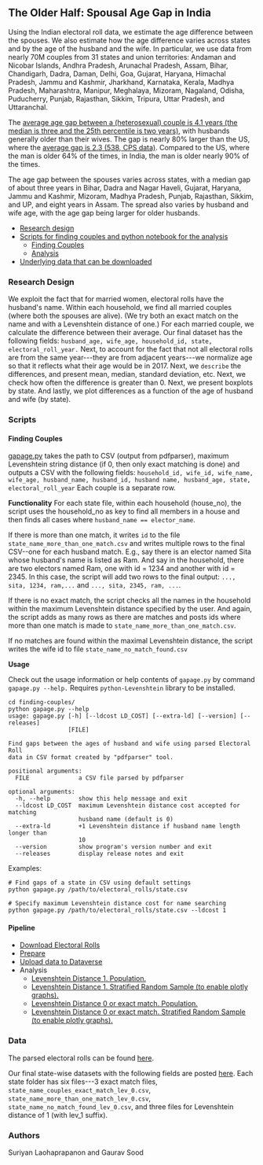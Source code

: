 ## The Older Half: Spousal Age Gap in India

Using the Indian electoral roll data, we estimate the age difference between the spouses. We also estimate how the age difference varies across states and by the age of the husband and the wife. In particular, we use data from nearly 70M couples from 31 states and union territories: Andaman and Nicobar Islands, Andhra Pradesh, Arunachal Pradesh, Assam, Bihar, Chandigarh, Dadra, Daman, Delhi, Goa, Gujarat, Haryana, Himachal Pradesh, Jammu and Kashmir, Jharkhand, Karnataka, Kerala, Madhya Pradesh, Maharashtra, Manipur, Meghalaya, Mizoram, Nagaland, Odisha, Puducherry, Punjab, Rajasthan, Sikkim, Tripura, Uttar Pradesh, and Uttaranchal.

The [average age gap between a (heterosexual) couple is 4.1 years (the median is three and the 25th percentile is two years)](notebooks/04_spousal_age_gap_analysis.ipynb), with husbands generally older than their wives. The gap is nearly 80% larger than the US, where the [average gap is 2.3 (538, CPS data)](https://fivethirtyeight.com/features/whats-the-average-age-difference-in-a-couple/). Compared to the US, where the man is older 64% of the times, in India, the man is older nearly 90% of the times.

The age gap between the spouses varies across states, with a median gap of about three years in Bihar, Dadra and Nagar Haveli, Gujarat, Haryana, Jammu and Kashmir, Mizoram, Madhya Pradesh, Punjab, Rajasthan, Sikkim, and UP, and eight years in Assam. The spread also varies by husband and wife age, with the age gap being larger for older husbands.

* [Research design](#research-design)
* [Scripts for finding couples and python notebook for the analysis](#scripts)
    - [Finding Couples](#finding-couples)
    - [Analysis](#analyses)
* [Underlying data that can be downloaded](#data)

### Research Design

We exploit the fact that for married women, electoral rolls have the husband's name. Within each household, we find all married couples (where both the spouses are alive). (We try both an exact match on the name and with a Levenshtein distance of one.) For each married couple, we calculate the difference between their average. Our final dataset has the following fields: `husband_age, wife_age, household_id, state, electoral_roll_year.` Next, to account for the fact that not all electoral rolls are from the same year---they are from adjacent years---we normalize age so that it reflects what their age would be in 2017. Next, we `describe` the differences, and present mean, median, standard deviation, etc. Next, we check how often the difference is greater than 0. Next, we present boxplots by state. And lastly, we plot differences as a function of the age of husband and wife (by state). 

### Scripts

#### Finding Couples

[gapage.py](finding-couples/gapage.py) takes the path to CSV (output from pdfparser), maximum Levenshtein string distance (if 0, then only exact matching is done) and outputs a CSV with the following fields: ```household_id, wife_id, wife_name, wife_age, husband_name, husband_id, husband name, husband_age, state, electoral_roll_year``` Each couple is a separate row.

**Functionality**
For each state file, within each household (house_no), the script uses the household_no as key to find all members in a house and then finds all cases where `husband_name == elector_name`.

If there is more than one match, it writes `id` to the file `state_name_more_than_one_match.csv` and writes multiple rows to the final CSV--one for each husband match. E.g., say there is an elector named Sita whose husband's name is listed as Ram. And say in the household, there are two electors named Ram, one with id = 1234 and another with id = 2345. In this case, the script will add two rows to the final output: `..., sita, 1234, ram,...` and `..., sita, 2345, ram, ...`.

If there is no exact match, the script checks all the names in the household within the maximum Levenshtein distance specified by the user. And again, the script adds as many rows as there are matches and posts ids where more than one match is made to `state_name_more_than_one_match.csv`.

If no matches are found within the maximal Levenshtein distance, the script writes the wife id to file `state_name_no_match_found.csv`

**Usage**

Check out the usage information or help contents of `gapage.py` by command `gapage.py --help.` Requires `python-Levenshtein` library to be installed.

```
cd finding-couples/
python gapage.py --help
usage: gapage.py [-h] [--ldcost LD_COST] [--extra-ld] [--version] [--releases]
                 [FILE]

Find gaps between the ages of husband and wife using parsed Electoral Roll
data in CSV format created by "pdfparser" tool.

positional arguments:
  FILE              a CSV file parsed by pdfparser

optional arguments:
  -h, --help        show this help message and exit
  --ldcost LD_COST  maximum Levenshtein distance cost accepted for matching
                    husband name (default is 0)
  --extra-ld        +1 Levenshtein distance if husband name length longer than
                    10
  --version         show program's version number and exit
  --releases        display release notes and exit

```

Examples:

```
# Find gaps of a state in CSV using default settings
python gapage.py /path/to/electoral_rolls/state.csv

# Specify maximum Levenshtein distance cost for name searching
python gapage.py /path/to/electoral_rolls/state.csv --ldcost 1
```

#### Pipeline

* [Download Electoral Rolls](notebooks/01_download_in_rolls_age_gap.ipynb)
* [Prepare](notebooks/02_prepare_in_rolls_age_gap_v2.ipynb)
* [Upload data to Dataverse](notebooks/03_upload_age_gap_dataverse.ipynb)
* Analysis
  * [Levenshtein Distance 1. Population.](notebooks/04_spousal_age_gap_analysis-lev-1-sol1.ipynb)
  * [Levenshtein Distance 1. Stratified Random Sample (to enable plotly graphs).](https://nbviewer.jupyter.org/github/soodoku/spousal_age_gap/blob/master/notebooks/04_spousal_age_gap_analysis-lev-1-sol2.ipynb)
  * [Levenshtein Distance 0 or exact match. Population.](notebooks/04_spousal_age_gap_analysis-sol1.ipynb)
  * [Levenshtein Distance 0 or exact match. Stratified Random Sample (to enable plotly graphs).](https://nbviewer.jupyter.org/github/soodoku/spousal_age_gap/blob/master/notebooks/04_spousal_age_gap_analysis-sol2.ipynb)

### Data

The parsed electoral rolls can be found [here](https://dataverse.harvard.edu/dataset.xhtml?persistentId=doi:10.7910/DVN/MUEGDT). 

Our final state-wise datasets with the following fields are posted [here](https://dataverse.harvard.edu/dataset.xhtml?persistentId=doi:10.7910/DVN/GFSVY8). Each state folder has six files---3 exact match files, `state_name_couples_exact_match_lev_0.csv`,  `state_name_more_than_one_match_lev_0.csv`, `state_name_no_match_found_lev_0.csv`, and three files for Levenshtein distance of 1 (with lev_1 suffix).

### Authors

Suriyan Laohaprapanon and Gaurav Sood
